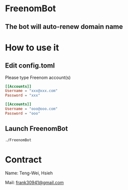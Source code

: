 # FreenomBot
The bot will auto-renew domain name
---
# How to use it

## Edit config.toml
Please type Freenom account(s)
``` toml
[[Accounts]]
Username = "xxx@xxx.com"
Password = "xxx"

[[Accounts]]
Username = "ooo@ooo.com"
Password = "ooo"
```

## Launch FreenomBot

``` sh
./FreenomBot
```

# Contract

Name: Teng-Wei, Hsieh

Mail: frank30941@gmail.com
